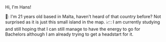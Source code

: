 Hi, I'm Hans! 

📍: I'm 21 years old based in Malta, haven't heard of that country before? Not surprised as it is just this small island in the map.
📈: I am currently studying and still hoping that I can still manage to have the energy to go for Bachelors although I am already trying to get a headstart for it.
